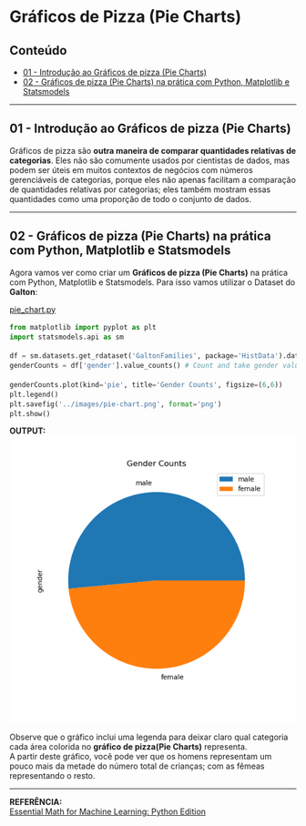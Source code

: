 # Gráficos de Pizza (Pie Charts)

## Conteúdo

 - [01 - Introdução ao Gráficos de pizza (Pie Charts)](#01)
 - [02 - Gráficos de pizza (Pie Charts) na prática com Python, Matplotlib e Statsmodels](#02)

---

<div id="01"></div>

## 01 - Introdução ao Gráficos de pizza (Pie Charts)

Gráficos de pizza são __outra maneira de comparar quantidades relativas de categorias__. Eles não são comumente usados por cientistas de dados, mas podem ser úteis em muitos contextos de negócios com números gerenciáveis ​​de categorias, porque eles não apenas facilitam a comparação de quantidades relativas por categorias; eles também mostram essas quantidades como uma proporção de todo o conjunto de dados.

---

<div id="02"></div>

## 02 - Gráficos de pizza (Pie Charts) na prática com Python, Matplotlib e Statsmodels

Agora vamos ver como criar um **Gráficos de pizza (Pie Charts)** na prática com Python, Matplotlib e Statsmodels. Para isso vamos utilizar o Dataset do **Galton**:

[pie_chart.py](src/pie_chart.py)
```python
from matplotlib import pyplot as plt
import statsmodels.api as sm

df = sm.datasets.get_rdataset('GaltonFamilies', package='HistData').data
genderCounts = df['gender'].value_counts() # Count and take gender values (Male/Female)

genderCounts.plot(kind='pie', title='Gender Counts', figsize=(6,6))
plt.legend()
plt.savefig('../images/pie-chart.png', format='png')
plt.show()
```

**OUTPUT:**  
![image](images/pie-chart.png)

Observe que o gráfico inclui uma legenda para deixar claro qual categoria cada área colorida no __gráfico de pizza(Pie Charts)__ representa.  
A partir deste gráfico, você pode ver que os homens representam um pouco mais da metade do número total de crianças; com as fêmeas representando o resto.

---

**REFERÊNCIA:**  
[Essential Math for Machine Learning: Python Edition](https://learning.edx.org/course/course-v1:Microsoft+DAT256x+2T2018/home)  
